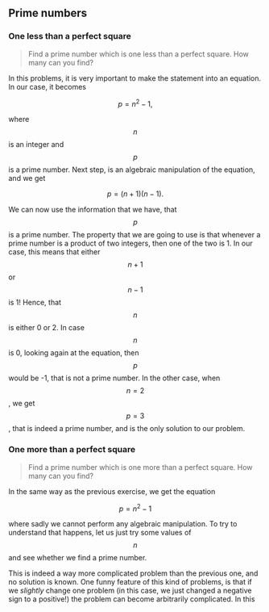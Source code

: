 ## Prime numbers

### One less than a perfect square

> Find a prime number which is one less than a perfect square. How many can you find?

In this problems, it is very important to make the statement into an equation. In our case, it becomes

$$p=n^2-1,$$

where $$n$$ is an integer and $$p$$ is a prime number. Next step, is an algebraic manipulation of the equation, and we get

$$p=(n+1)(n-1).$$

We can now use the information that we have, that $$p$$ is a prime number. The property that we are going to use is that whenever a prime number is a product of two integers, then one of the two is 1. In our case, this means that either $$n+1$$ or $$n-1$$ is 1! Hence, that $$n$$ is either 0 or 2. In case $$n$$ is 0, looking again at the equation, then $$p$$ would be -1, that is not a prime number. In the other case, when $$n=2$$, we get $$p=3$$, that is indeed a prime number, and is the only solution to our problem.

### One more than a perfect square

> Find a prime number which is one more than a perfect square. How many can you find?

In the same way as the previous exercise, we get the equation

$$p=n^2-1$$

where sadly we cannot perform any algebraic manipulation. To try to understand that happens, let us just try some values of $$n$$ and see whether we find a prime number.  



This is indeed a way more complicated problem than the previous one, and no solution is known. One funny feature of this kind of problems, is that if we *slightly* change one problem (in this case, we just changed a negative sign to a positive!) the problem can become arbitrarily complicated. In this 





